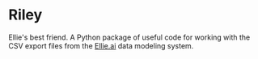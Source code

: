 # Riley

Ellie's best friend.  A Python package of useful code for working with the
CSV export files from the [Ellie.ai](https://www.ellie.ai/) 
data modeling system.
